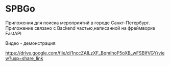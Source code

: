 # SPBGo
Приложения для поиска мероприятий в городе Санкт-Петербург.
Приложение связано с Backend частью,написанной на фреймворке FastAPI

Видео - демонстрация:

https://drive.google.com/file/d/1nccZAILzXF_BqmIhoF5oXB_wFSBIfVGY/view?usp=share_link
